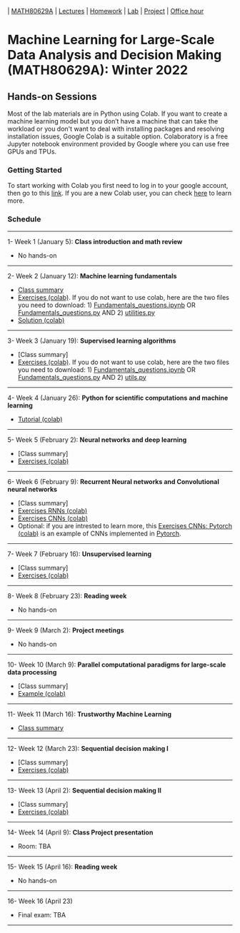 | [MATH80629A](main.md) | [Lectures](lectures.md) | [Homework](homework.md) | [Lab](lab.md) | [Project](project.md) | [Office hour](office_hr.md)
# Machine Learning for Large-Scale Data Analysis and Decision Making (MATH80629A): Winter 2022

## Hands-on Sessions

Most of the lab materials are in Python using Colab. 
If you want to create a machine learning model but you don’t have a machine that can take the workload or you don't want to deal with installing packages and resolving installation issues, Google Colab is a suitable option. Colaboratory is a free Jupyter notebook environment provided by Google where you can use free GPUs and TPUs.

### Getting Started
To start working with Colab you first need to log in to your google account, then go to this [link](https://colab.research.google.com).
If you are a new Colab user, you can check [here](https://colab.research.google.com/notebooks/intro.ipynb?utm_source=scs-index#scrollTo=GJBs_flRovLc) to learn more.

### Schedule 
___
1- Week 1 (January 5): **Class introduction and math review** 
* No hands-on

___
2- Week 2 (January 12): **Machine learning fundamentals** 
- [Class summary](https://github.com/gfarnadi/gfarnadi.github.io/blob/master/courses/MLW2022/lecture_files/Week2_summary.pdf)
- [Exercises (colab)](https://colab.research.google.com/github/lcharlin/80-629/blob/master/week2-Fundamentals/Fundamentals_questions.ipynb). If you do not want to use colab, here are the two files you need to download: 1) [Fundamentals_questions.ipynb](https://raw.githubusercontent.com/lcharlin/80-629/master/week2-Fundamentals/Fundamentals_questions.ipynb) OR [Fundamentals_questions.py](https://raw.githubusercontent.com/lcharlin/80-629/master/week2-Fundamentals/Fundamentals_questions.py) AND 2) [utilities.py](https://raw.githubusercontent.com/lcharlin/80-629/master/week2-Fundamentals/utilities.py)
- [Solution (colab)](https://colab.research.google.com/github/lcharlin/80-629/blob/master/week2-Fundamentals/Fundamentals_answers.ipynb)

___
3- Week 3 (January 19): **Supervised learning algorithms** 
- [Class summary]
- [Exercises (colab)](https://colab.research.google.com/github/lcharlin/80-629/blob/master/week3-Supervised/Supervised_questions.ipynb). If you do not want to use colab, here are the two files you need to download: 1) [Fundamentals_questions.ipynb](https://raw.githubusercontent.com/lcharlin/80-629/master/week3-Supervised/Supervised_questions.ipynb) OR [Fundamentals_questions.py](https://raw.githubusercontent.com/lcharlin/80-629/master/week3-Supervised/Supervised_questions.py) AND 2) [utils.py](https://raw.githubusercontent.com/lcharlin/80-629/master/week3-Supervised/utils.py)


___

4- Week 4 (January 26): **Python for scientific computations and machine learning** 
- [Tutorial (colab)](https://colab.research.google.com/github/lcharlin/80-629/blob/master/week4-PracticalSession/Introduction_to_ML.ipynb)


___
5- Week 5 (February 2): **Neural networks and deep learning** 
- [Class summary]
- [Exercises (colab)](https://colab.research.google.com/github/lcharlin/80-629/blob/master/week5-NeuralNetworks/Neural_Networks_questions.ipynb)


___
6- Week 6 (February 9): **Recurrent Neural networks and Convolutional neural networks** 
- [Class summary]
- [Exercises RNNs (colab)](https://colab.research.google.com/github/lcharlin/80-629/blob/master/week6-RNNs%2BCNNs/RNNs_Questions.ipynb)
- [Exercises CNNs (colab)](https://colab.research.google.com/github/lcharlin/80-629/blob/master/week6-RNNs%2BCNNs/CNNs_Questions.ipynb)
- Optional: if you are intrested to learn more, this [Exercises CNNs: Pytorch (colab)](https://colab.research.google.com/github/theevann/amld-pytorch-workshop/blob/master/5-CNN.ipynb) is an example of CNNs implemented in [Pytorch](https://pytorch.org/). 

___
7- Week 7 (February 16): **Unsupervised learning** 
- [Class summary]
- [Exercises (colab)](https://colab.research.google.com/github/lcharlin/80-629/blob/master/week7-Unsupervised/Unsupervised_questions.ipynb)


___
8- Week 8 (February 23): **Reading week**
* No hands-on

___
9- Week 9 (March 2): **Project meetings**
* No hands-on

___
10- Week 10 (March 9): **Parallel computational paradigms for large-scale data processing**
- [Class summary]
- [Example (colab)](https://colab.research.google.com/github/lcharlin/80-629/blob/master/week10-ParallelComputations/CPU_GPU_TPU.ipynb)

___
11- Week 11 (March 16): **Trustworthy Machine Learning** 
- [Class summary](https://github.com/gfarnadi/gfarnadi.github.io/blob/master/courses/ML/lecture_files/Week12_summary.pdf)

___
12- Week 12 (March 23): **Sequential decision making I** 
- [Class summary]
- [Exercises (colab)](https://colab.research.google.com/github/lcharlin/80-629/blob/master/week12-MDPs/value_and_policy_iteration_question.ipynb)

___
13- Week 13 (April 2): **Sequential decision making II** 
- [Class summary]
- [Exercises (colab)](https://colab.research.google.com/github/lcharlin/80-629/blob/master/week13-RL/Monte_Carlo_Question.ipynb)

___
14- Week 14 (April 9): **Class Project presentation**
* Room: TBA

___
15- Week 15 (April 16): **Reading week**
* No hands-on
___

16- Week 16 (April 23)
* Final exam: TBA

___


